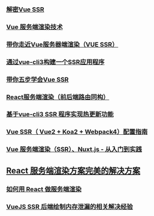 
### [解密Vue SSR](https://zhuanlan.zhihu.com/p/35871344)
### [Vue 服务端渲染技术](https://juejin.im/post/5ade9343518825673f0b3f17)
### [带你走近Vue服务器端渲染（VUE SSR）](https://juejin.im/post/5b72d3d7518825613c02abd6)
### [通过vue-cli3构建一个SSR应用程序](https://juejin.im/post/5b98e5875188255c8320f88a#comment)
### [带你五步学会Vue SSR](https://juejin.im/post/5bbda9ed5188255c8f06c0dc#comment)
### [React服务端渲染（前后端路由同构）](https://juejin.im/post/5bbedfca5188255c5e670682#heading-1)
### [基于vue-cli3 SSR 程序实现热更新功能](https://juejin.im/post/5bc4321b6fb9a05d1e0e824b)
### [Vue SSR（ Vue2 + Koa2 + Webpack4）配置指南](https://juejin.im/post/5be85c7af265da612909b436)
### [Vue 服务端渲染（SSR）、Nuxt.js - 从入门到实践](https://juejin.im/post/5be4e31ef265da616623f770#comment)
## [React 服务端渲染方案完美的解决方案](https://juejin.im/post/5bf3cb59f265da612b1336e2#comment)
### [如何用 React 做服务端渲染](https://juejin.im/post/5c18c34ef265da615114ae78)
### [VueJS SSR 后端绘制内存泄漏的相关解决经验](https://juejin.im/post/5c1b019a6fb9a049fb439d33)
